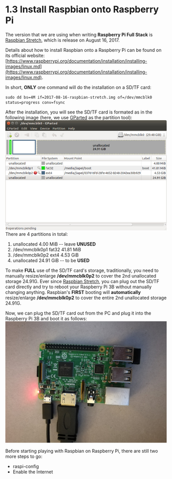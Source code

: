 # 1.3 Install Raspbian onto Raspberry Pi

The version that we are using when writing **Raspberry Pi Full Stack** is [Raspbian Stretch](https://www.raspberrypi.org/downloads/raspbian/), which is release on August 16, 2017.

Details about how to install Raspbian onto a Raspberry Pi can be found on its official website:[https://www.raspberrypi.org/documentation/installation/installing-images/linux.md](https://www.raspberrypi.org/documentation/installation/installing-images/linux.md).


In short, **ONLY** one command will do the installation on a SD/TF card:

```
sudo dd bs=4M if=2017-08-16-raspbian-stretch.img of=/dev/mmcblk0 status=progress conv=fsync
```

After the installation, you will see the SD/TF card is formated as in the following image (here, we use [GParted](http://gparted.org/) as the partition tool):
![Image](./gparted.jpg)
There are 4 partitions in total:
1. unallocated 4.00 MiB -- leave **UNUSED**
2. /dev/mmcblk0p1 fat32 41.81 MiB
3. /dev/mmcblk0p2 ext4 4.53 GiB
4. unallocated 24.91 GiB -- to be **USED**

To make **FULL** use of the SD/TF card's storage, traditionally, you need to manually resize/enlarge **/dev/mmcblk0p2** to cover the 2nd unallocated storage 24.91G. Ever since [Raspbian Stretch](https://www.raspberrypi.org/downloads/raspbian/), you can plug out the SD/TF card directly and try to reboot your Raspberry Pi 3B without manually changing anything. Raspbian's **FIRST** booting will **automatically** resize/enlarge **/dev/mmcblk0p2** to cover the entire 2nd unallocated storage 24.91G.

Now, we can plug the SD/TF card out from the PC and plug it into the Raspberry Pi 3B and boot it as follows:
![Image](./raspberrypi_3b.jpg)

Before starting playing with Raspbian on Raspberry Pi, there are still two more steps to go:
* raspi-config
* Enable the Internet